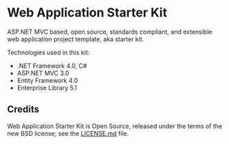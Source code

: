 ﻿Web Application Starter Kit
===========================

ASP.NET MVC based, open source, standards compliant, and extensible web application project template, aka starter kit.

Technologies used in this kit:

* .NET Framework 4.0, C#
* ASP.NET MVC 3.0
* Entity Framework 4.0
* Enterprise Library 5.1

Credits
-------

Web Application Starter Kit is Open Source, released under the terms of the new BSD license; see the [LICENSE.md](https://github.com/rialib/webapp/blob/master/LICENSE.md) file.